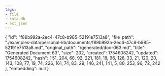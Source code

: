 ```yaml
---
tags:
- file
- kota-db
- ext_json
---
```

{
  "id": "f89b992a-2ec4-47c8-b985-52191e7513a8",
  "file_path": "./examples-data/personal-kb/documents/f89b992a-2ec4-47c8-b985-52191e7513a8.md",
  "original_path": "/generated/doc-063.md",
  "title": "Generated Document 63",
  "size": 202,
  "created": 1754608242,
  "updated": 1754608242,
  "hash": [
    51,
    204,
    68,
    92,
    221,
    181,
    18,
    96,
    126,
    33,
    21,
    120,
    20,
    143,
    108,
    77,
    19,
    74,
    226,
    161,
    74,
    83,
    29,
    146,
    241,
    141,
    5,
    80,
    253,
    96,
    72,
    242
  ],
  "embedding": null
}